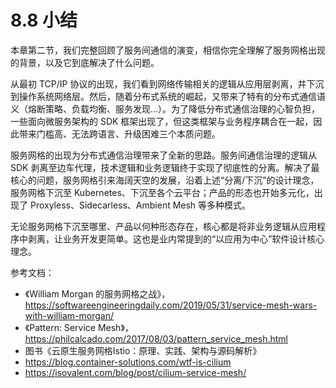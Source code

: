 # 8.8 小结

本章第二节，我们完整回顾了服务间通信的演变，相信你完全理解了服务网格出现的背景，以及它到底解决了什么问题。

从最初 TCP/IP 协议的出现，我们看到网络传输相关的逻辑从应用层剥离，并下沉到操作系统网络层。然后，随着分布式系统的崛起，又带来了特有的分布式通信语义（熔断策略、负载均衡、服务发现...）。为了降低分布式通信治理的心智负担，一些面向微服务架构的 SDK 框架出现了，但这类框架与业务程序耦合在一起，因此带来门槛高、无法跨语言、升级困难三个本质问题。

服务网格的出现为分布式通信治理带来了全新的思路。服务间通信治理的逻辑从 SDK 剥离至边车代理，技术逻辑和业务逻辑终于实现了彻底性的分离。解决了最核心的问题，服务网格引来海阔天空的发展，沿着上述“分离/下沉”的设计理念，服务网格下沉至 Kubernetes、下沉至各个云平台；产品的形态也开始多元化，出现了 Proxyless、Sidecarless、Ambient Mesh 等多种模式。

无论服务网格下沉至哪里、产品以何种形态存在，核心都是将非业务逻辑从应用程序中剥离，让业务开发更简单。这也是业内常提到的“以应用为中心”软件设计核心理念。

参考文档：
- 《William Morgan 的服务网格之战》，https://softwareengineeringdaily.com/2019/05/31/service-mesh-wars-with-william-morgan/
- 《Pattern: Service Mesh》，https://philcalcado.com/2017/08/03/pattern_service_mesh.html
- 图书《云原生服务网格Istio：原理、实践、架构与源码解析》
- https://blog.container-solutions.com/wtf-is-cilium
- https://isovalent.com/blog/post/cilium-service-mesh/